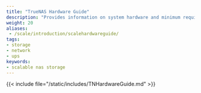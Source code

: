 ```yaml
---
title: "TrueNAS Hardware Guide"
description: "Provides information on system hardware and minimum requirements (CPU, memory, etc.). Covers storage considerations, media, controllers, device sizing and cooling, SAS expanders." 
weight: 20
aliases:
 - /scale/introduction/scalehardwareguide/
tags:
- storage
- network
- ups
keywords:
- scalable nas storage
---
```


{{< include file="/static/includes/TNHardwareGuide.md" >}}
